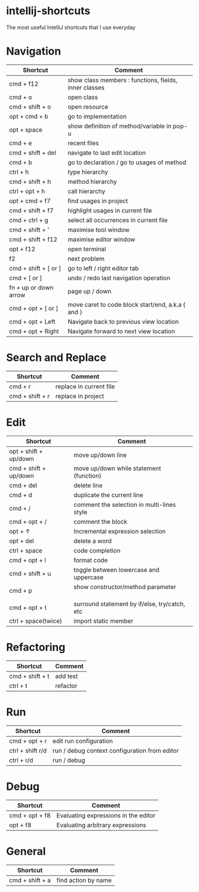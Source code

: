 # intellij-shortcuts
The most useful IntelliJ shortcuts that I use everyday


# Navigation
| Shortcut             | Comment                                               |
| -------------------- | ----------------------------------------------------- |
| cmd + f12            | show class members : functions, fields, inner classes |
| cmd + o              | open class                                            |
| cmd + shift + o      | open resource                                         |
| opt + cmd + b        | go to implementation                                  |
| opt + space          | show definition of method/variable in pop-u           |
| cmd + e              | recent files                                          |
| cmd + shift + del    | navigate to last edit location                        |
| cmd + b              | go to declaration / go to usages of method            |
| ctrl + h             | type hierarchy                                        |
| cmd + shift + h      | method hierarchy                                      |
| ctrl + opt + h       | call hierarchy                                        |
| opt + cmd + f7       | find usages in project                                |
| cmd + shift + f7     | highlight usages in current file                      |
| cmd + ctrl + g       | select all occurrences in current file                |
| cmd + shift + '      | maximise tool window                                  |
| cmd + shift + f12    | maximise editor window                                |
| opt + f12            | open terminal                                         |
| f2                   | next problem                                          |
| cmd + shift + [ or ] | go to left / right editor tab                         |
| cmd + [ or ]         | undo / redo last navigation operation                 |
| fn + up or down arrow| page up / down                                        |
| cmd + opt + [ or ]   | move caret to code block start/end, a.k.a { and }     |
| cmd + opt + Left     | Navigate back to previous view location               |
| cmd + opt + Right    | Navigate forward to next view location                |

# Search and Replace
| Shortcut        | Comment                 |
| --------------- | ----------------------- |
| cmd + r         | replace in current file |
| cmd + shift + r | replace in project      |

# Edit
| Shortcut              | Comment                                           |
| --------------------- | ------------------------------------------------- |
| opt + shift + up/down | move up/down line                                 |
| cmd + shift + up/down | move up/down while statement (function)           |
| cmd + del             | delete line                                       |
| cmd + d               | duplicate the current line                        |
| cmd + /               | comment the selection in multi-lines style        |
| cmd + opt + /         | comment the block                                 |
| opt + ↑               | Incremental expression selection                  |
| opt + del             | delete a word                                     |
| ctrl + space          | code completion                                   |
| cmd + opt + l         | format code                                       |
| cmd + shift + u       | toggle between lowercase and uppercase            |
| cmd + p               | show constructor/method parameter                 |
| cmd + opt + t         | surround statement by if/else, try/catch, etc     |
| ctrl + space(twice)   | import static member                              |

# Refactoring
| Shortcut        | Comment  |
| --------------- | -------- |
| cmd + shift + t | add test |
| ctrl + t        | refactor |

# Run
| Shortcut         | Comment                                       |
| ---------------- | --------------------------------------------- |
| cmd + opt + r    | edit run configuration                        |
| ctrl + shift r/d | run / debug context configuration from editor |
| ctrl + r/d       | run / debug                                   |

# Debug
| Shortcut         | Comment                                       |
| ---------------- | --------------------------------------------- |
| cmd + opt + f8   | Evaluating expressions in the editor          |
| opt + f8         | Evaluating arbitrary expressions              |

# General
| Shortcut        | Comment             |
| --------------- | ------------------- |
| cmd + shift + a | find action by name |
